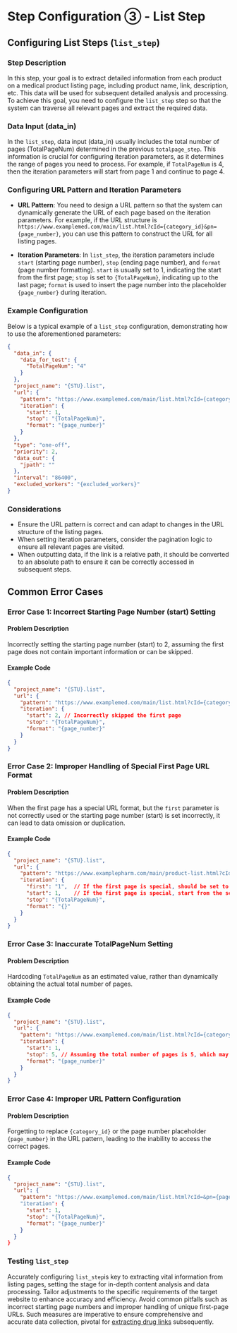 # Step Configuration ③ - List Step

## Configuring List Steps (`list_step`)

### Step Description
In this step, your goal is to extract detailed information from each product on a medical product listing page, including product name, link, description, etc. This data will be used for subsequent detailed analysis and processing. To achieve this goal, you need to configure the `list_step` step so that the system can traverse all relevant pages and extract the required data.

### Data Input (data_in)
In the `list_step`, data input (data_in) usually includes the total number of pages (TotalPageNum) determined in the previous `totalpage_step`. This information is crucial for configuring iteration parameters, as it determines the range of pages you need to process. For example, if `TotalPageNum` is 4, then the iteration parameters will start from page 1 and continue to page 4.

### Configuring URL Pattern and Iteration Parameters
- **URL Pattern**: You need to design a URL pattern so that the system can dynamically generate the URL of each page based on the iteration parameters. For example, if the URL structure is `https://www.examplemed.com/main/list.html?cId={category_id}&pn={page_number}`, you can use this pattern to construct the URL for all listing pages.

- **Iteration Parameters**: In `list_step`, the iteration parameters include `start` (starting page number), `stop` (ending page number), and `format` (page number formatting). `start` is usually set to 1, indicating the start from the first page; `stop` is set to `{TotalPageNum}`, indicating up to the last page; `format` is used to insert the page number into the placeholder `{page_number}` during iteration.

### Example Configuration
Below is a typical example of a `list_step` configuration, demonstrating how to use the aforementioned parameters:

```json
{
  "data_in": {
    "data_for_test": {
      "TotalPageNum": "4"
    }
  },
  "project_name": "{STU}.list",
  "url": {
    "pattern": "https://www.examplemed.com/main/list.html?cId={category_id}&pn={page_number}",
    "iteration": {
      "start": 1,
      "stop": "{TotalPageNum}",
      "format": "{page_number}"
    }
  },
  "type": "one-off",
  "priority": 2,
  "data_out": {
    "jpath": ""
  },
  "interval": "86400",
  "excluded_workers": "{excluded_workers}"
}
```

### Considerations
- Ensure the URL pattern is correct and can adapt to changes in the URL structure of the listing pages.
- When setting iteration parameters, consider the pagination logic to ensure all relevant pages are visited.
- When outputting data, if the link is a relative path, it should be converted to an absolute path to ensure it can be correctly accessed in subsequent steps.


## Common Error Cases
### Error Case 1: Incorrect Starting Page Number (start) Setting
#### Problem Description
Incorrectly setting the starting page number (start) to 2, assuming the first page does not contain important information or can be skipped.

#### Example Code
```json
{
  "project_name": "{STU}.list",
  "url": {
    "pattern": "https://www.examplemed.com/main/list.html?cId={category_id}&pn={page_number}",
    "iteration": {
      "start": 2, // Incorrectly skipped the first page
      "stop": "{TotalPageNum}",
      "format": "{page_number}"
    }
  }
}
```

### Error Case 2: Improper Handling of Special First Page URL Format
#### Problem Description
When the first page has a special URL format, but the `first` parameter is not correctly used or the starting page number (start) is set incorrectly, it can lead to data omission or duplication.

#### Example Code
```json
{
  "project_name": "{STU}.list",
  "url": {
    "pattern": "https://www.examplepharm.com/main/product-list.html?cId={category_id}&pn=(*).html",
    "iteration": {
      "first": "1",  // If the first page is special, should be set to actual conditions
      "start": 1,    // If the first page is special, start from the second page
      "stop": "{TotalPageNum}",
      "format": "{}"
    }
  }
}
```

### Error Case 3: Inaccurate TotalPageNum Setting
#### Problem Description
Hardcoding `TotalPageNum` as an estimated value, rather than dynamically obtaining the actual total number of pages.

#### Example Code
```json
{
  "project_name": "{STU}.list",
  "url": {
    "pattern": "https://www.examplemed.com/main/list.html?cId={category_id}&pn={page_number}",
    "iteration": {
      "start": 1,
      "stop": 5, // Assuming the total number of pages is 5, which may not match the actual situation
      "format": "{page_number}"
    }
  }
}
```

### Error Case 4: Improper URL Pattern Configuration
#### Problem Description
Forgetting to replace `{category_id}` or the page number placeholder `{page_number}` in the URL pattern, leading to the inability to access the correct pages.

#### Example Code
```json
{
  "project_name": "{STU}.list",
  "url": {
    "pattern": "https://www.examplemed.com/main/list.html?cId=&pn={page_number}",   // Forgot to replace `{category_id}`
    "iteration": {
      "start": 1,
      "stop": "{TotalPageNum}",
      "format": "{page_number}"
    }
  }
}
```
### Testing `list_step`
Accurately configuring `list_step`is key to extracting vital information from listing pages, setting the stage for in-depth content analysis and data processing. Tailor adjustments to the specific requirements of the target website to enhance accuracy and efficiency. Avoid common pitfalls such as incorrect starting page numbers and improper handling of unique first-page URLs. Such measures are imperative to ensure comprehensive and accurate data collection, pivotal for [extracting drug links](https://github.com/HzaCode/DP2-for-Beginners/blob/main/Jexter%20Configuration%EF%BC%9AExtract%20Page%20Information%20in%20the%20list_step%20.md) subsequently.
